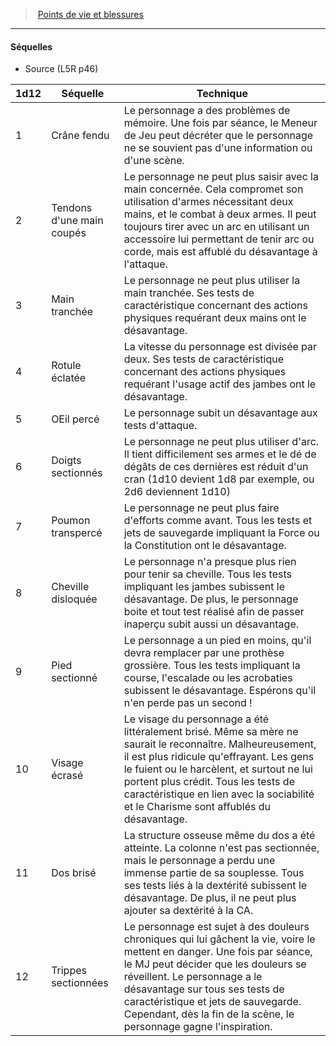 ﻿---
!Generic
Id: l5r_hitpoints_hd.md#séquelles
ParentLink: l5r_hitpoints_hd.md#points-de-vie-et-blessures
Name: Séquelles
ParentName: Points de vie et blessures
NameLevel: 4
---
> [Points de vie et blessures](hd_l5r_hitpoints.md)

---

#### Séquelles

- Source (L5R p46)

|1d12|Séquelle|Technique|
|---|---|---|
|1|Crâne fendu|Le personnage a des problèmes de mémoire. Une fois par séance, le Meneur de Jeu peut décréter que le personnage ne se souvient pas d'une information ou d'une scène.|
|2|Tendons d'une main coupés|Le personnage ne peut plus saisir avec la main concernée. Cela compromet son utilisation d'armes nécessitant deux mains, et le combat à deux armes. Il peut toujours tirer avec un arc en utilisant un accessoire lui permettant de tenir arc ou corde, mais est affublé du désavantage à l'attaque.|
|3|Main tranchée|Le personnage ne peut plus utiliser la main tranchée. Ses tests de caractéristique concernant des actions physiques requérant deux mains ont le désavantage.|
|4|Rotule éclatée|La vitesse du personnage est divisée par deux. Ses tests de caractéristique concernant des actions physiques requérant l'usage actif des jambes ont le désavantage.|
|5|OEil percé|Le personnage subit un désavantage aux tests d'attaque.|
|6|Doigts sectionnés|Le personnage ne peut plus utiliser d'arc. Il tient difficilement ses armes et le dé de dégâts de ces dernières est réduit d'un cran (1d10 devient 1d8 par exemple, ou 2d6 deviennent 1d10)|
|7|Poumon transpercé|Le personnage ne peut plus faire d'efforts comme avant. Tous les tests et jets de sauvegarde impliquant la Force ou la Constitution ont le désavantage.|
|8|Cheville disloquée|Le personnage n'a presque plus rien pour tenir sa cheville. Tous les tests impliquant les jambes subissent le désavantage. De plus, le personnage boite et tout test réalisé afin de passer inaperçu subit aussi un désavantage.|
|9|Pied sectionné|Le personnage a un pied en moins, qu'il devra remplacer par une prothèse grossière. Tous les tests impliquant la course, l'escalade ou les acrobaties subissent le désavantage. Espérons qu'il n'en perde pas un second !|
|10|Visage écrasé|Le visage du personnage a été littéralement brisé. Même sa mère ne saurait le reconnaître. Malheureusement, il est plus ridicule qu'effrayant. Les gens le fuient ou le harcèlent, et surtout ne lui portent plus crédit. Tous les tests de caractéristique en lien avec la sociabilité et le Charisme sont affublés du désavantage.|
|11|Dos brisé|La structure osseuse même du dos a été atteinte. La colonne n'est pas sectionnée, mais le personnage a perdu une immense partie de sa souplesse. Tous ses tests liés à la dextérité subissent le désavantage. De plus, il ne peut plus ajouter sa dextérité à la CA.|
|12|Trippes sectionnées|Le personnage est sujet à des douleurs chroniques qui lui gâchent la vie, voire le mettent en danger. Une fois par séance, le MJ peut décider que les douleurs se réveillent. Le personnage a le désavantage sur tous ses tests de caractéristique et jets de sauvegarde. Cependant, dès la fin de la scène, le personnage gagne l'inspiration.|

